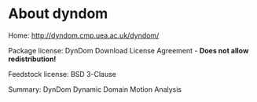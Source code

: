 About dyndom
=============

Home: http://dyndom.cmp.uea.ac.uk/dyndom/

Package license: DynDom Download License Agreement - **Does not allow redistribution!**

Feedstock license: BSD 3-Clause

Summary: DynDom Dynamic Domain Motion Analysis
